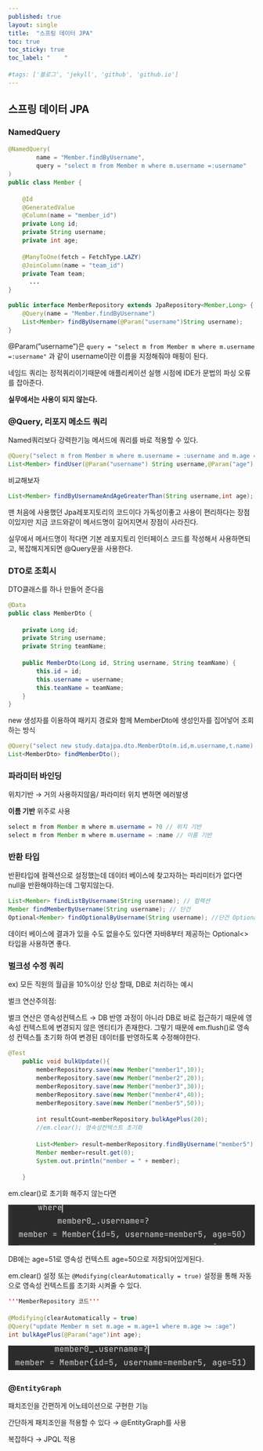 ```yaml
---
published: true
layout: single
title:  "스프링 데이터 JPA"
toc: true
toc_sticky: true
toc_label: "    "

#tags: ['블로그', 'jekyll', 'github', 'github.io']
---
```


## 스프링 데이터 JPA

### NamedQuery

```java
@NamedQuery(
        name = "Member.findByUsername",
        query = "select m from Member m where m.username =:username"
)
public class Member {

    @Id
    @GeneratedValue
    @Column(name = "member_id")
    private Long id;
    private String username;
    private int age;

    @ManyToOne(fetch = FetchType.LAZY)
    @JoinColumn(name = "team_id")
    private Team team;
	  ...
}
```

```java
public interface MemberRepository extends JpaRepository<Member,Long> {
    @Query(name = "Member.findByUsername")
    List<Member> findByUsername(@Param("username")String username);
}
```

@Param(”username”)은 `query = "select m from Member m where m.username =:username"`  과 같이 username이란 이름을 지정해줘야 매핑이 된다.

네임드 쿼리는 정적쿼리이기때문에 애플리케이션 실행 시점에 IDE가 문법의 파싱 오류를 잡아준다.

**실무에서는 사용이 되지 않는다.**

### @Query, 리포지 메소드 쿼리

Named쿼리보다 강력한기능 메서드에 쿼리를 바로 적용할 수 있다.

```java
@Query("select m from Member m where m.username = :username and m.age = :age")
List<Member> findUser(@Param("username") String username,@Param("age") int age);
```

비교해보자

```java
List<Member> findByUsernameAndAgeGreaterThan(String username,int age);
```

맨 처음에 사용했던 Jpa레포지토리의 코드이다 가독성이좋고 사용이 편리하다는 장점이있지만 지금 코드와같이 메서드명이 길어지면서 장점이 사라진다.

실무에서 메서드명이 적다면 기본 레포지토리 인터페이스 코드를 작성해서 사용하면되고, 복잡해지게되면 @Query문을 사용한다.

### DTO로 조회시

DTO클래스를 하나 만들어 준다음

```java
@Data
public class MemberDto {

    private Long id;
    private String username;
    private String teamName;

    public MemberDto(Long id, String username, String teamName) {
        this.id = id;
        this.username = username;
        this.teamName = teamName;
    }
}
```

new 생성자를 이용하여 패키지 경로와 함께 MemberDto에 생성인자를 집어넣어 조회하는 방식

```java
@Query("select new study.datajpa.dto.MemberDto(m.id,m.username,t.name) from Member m join m.team t")
List<MemberDto> findMemberDto();
```

### 파라미터 바인딩

위치기반 → 거의 사용하지않음/ 파라미터 위치 변하면 에러발생

**이름 기반** 위주로 사용

```java
select m from Member m where m.username = ?0 // 위치 기반
select m from Member m where m.username = :name // 이름 기반
```

### 반환 타입

반환타입에 컬렉션으로 설정했는데 데이터 베이스에 찾고자하는 파리미터가 없다면 null을 반환해야하는데 그렇지않는다.

```java
List<Member> findListByUsername(String username); // 컬렉션
Member findMemberByUsername(String username); // 단건
Optional<Member> findOptionalByUsername(String username); //단건 Optional
```

데이터 베이스에 결과가 있을 수도 없을수도 있다면 자바8부터 제공하는 Optional<>타입을 사용하면 좋다.

### 벌크성 수정 쿼리

ex) 모든 직원의 월급을 10%이상 인상 할때, DB로 처리하는 예시

벌크 연산주의점:

벌크 연산은 영속성컨텍스트 → DB 반영 과정이 아니라 DB로 바로 접근하기 때문에 영속성 컨텍스트에 변경되지 않은 엔티티가 존재한다. 그렇기 때문에 em.flush()로 영속성 컨텍스틀 초기화 하여 변경된 데이터를 반영하도록 수정해야한다.

```java
@Test
    public void bulkUpdate(){
        memberRepository.save(new Member("member1",10));
        memberRepository.save(new Member("member2",20));
        memberRepository.save(new Member("member3",30));
        memberRepository.save(new Member("member4",40));
        memberRepository.save(new Member("member5",50));

        int resultCount=memberRepository.bulkAgePlus(20);
        //em.clear(); 영속성컨텍스트 초기화

        List<Member> result=memberRepository.findByUsername("member5");
        Member member=result.get(0);
        System.out.println("member = " + member);

    }
```

em.clear()로 초기화 해주지 않는다면 

![jpa](/assets/images/jpa1.png) 

DB에는 age=51로 영속성 컨텍스트 age=50으로 저장되어있게된다.

em.clear() 설정 또는 `@Modifying(clearAutomatically = true)` 설정을 통해 자동으로 영속성 컨텍스트를 초기화 시켜줄 수 있다.

```java
'''MemberRepository 코드'''

@Modifying(clearAutomatically = true)
@Query("update Member m set m.age = m.age+1 where m.age >= :age")
int bulkAgePlus(@Param("age")int age);
```

![jpa](/assets/images/jpa2.png) 

### @`EntityGraph`

패치조인을 간편하게 어노테이션으로 구현한 기능

간단하게 패치조인을 적용할 수 있다 → @EntityGraph를 사용

복잡하다 → JPQL 적용